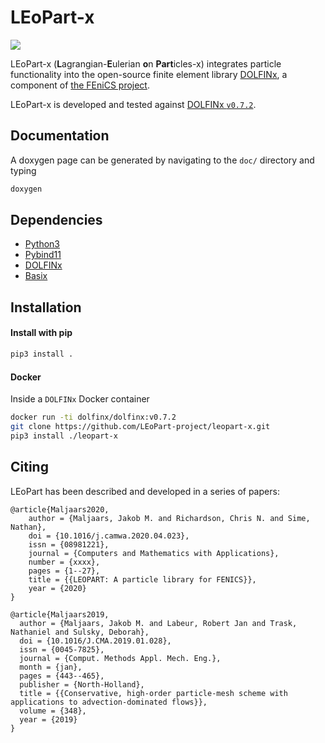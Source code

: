 # LEoPart-x

![](https://github.com/LEoPart-X/LEoPart/workflows/C/C++%20CI/badge.svg)

LEoPart-x (**L**agrangian-**E**ulerian **o**n **Part**icles-x) integrates
particle functionality into the open-source finite element library
[DOLFINx](https://github.com/FEniCS/dolfinx), a component of
[the FEniCS project](www.fenicsproject.org).

LEoPart-x is developed and tested against
[DOLFINx `v0.7.2`](https://github.com/FEniCS/dolfinx/releases/tag/v0.7.2).

## Documentation
A doxygen page can be generated by navigating to the `doc/` directory and typing

```bash
doxygen
```

## Dependencies

- [Python3](https://www.python.org/)
- [Pybind11](https://github.com/pybind/pybind11)
- [DOLFINx](https://github.com/FEniCS/dolfinx)
- [Basix](https://github.com/FEniCS/basix)

## Installation

#### Install with pip

```bash
pip3 install .
```

#### Docker

Inside a `DOLFINx` Docker container

```bash
docker run -ti dolfinx/dolfinx:v0.7.2
git clone https://github.com/LEoPart-project/leopart-x.git
pip3 install ./leopart-x
```

## Citing

LEoPart has been described and developed in a series of papers:

```
@article{Maljaars2020,
    author = {Maljaars, Jakob M. and Richardson, Chris N. and Sime, Nathan},
    doi = {10.1016/j.camwa.2020.04.023},
    issn = {08981221},
    journal = {Computers and Mathematics with Applications},
    number = {xxxx},
    pages = {1--27},
    title = {{LEOPART: A particle library for FENICS}},
    year = {2020}
}

@article{Maljaars2019,
  author = {Maljaars, Jakob M. and Labeur, Robert Jan and Trask, Nathaniel and Sulsky, Deborah},
  doi = {10.1016/J.CMA.2019.01.028},
  issn = {0045-7825},
  journal = {Comput. Methods Appl. Mech. Eng.},
  month = {jan},
  pages = {443--465},
  publisher = {North-Holland},
  title = {{Conservative, high-order particle-mesh scheme with applications to advection-dominated flows}},
  volume = {348},
  year = {2019}
}
```
